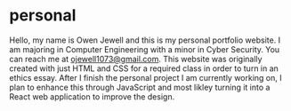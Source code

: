 # personal
Hello, my name is Owen Jewell and this is my personal portfolio website.
I am majoring in Computer Engineering with a minor in Cyber Security.
You can reach me at ojewell1073@gmail.com.
This website was originally created with just HTML and CSS for a required class in order to turn in an ethics essay.
After I finish the personal project I am currently working on, I plan to enhance this through JavaScript and most likley turning it into a React web application to improve the design.
